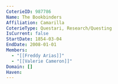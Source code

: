 ```yaml
---
CoterieID: 987786
Name: The Bookbinders
Affiliation: Camarilla
CoterieType: Questari, Research/Questing
IsCurrent: false
StartDate: 1854-03-04
EndDate: 2008-01-01
Members:
  - "[[Freddy Arias]]"
  - "[[Valerie Cameron]]"
Domain: []
Haven:
---
```


